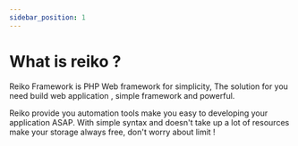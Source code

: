```yaml
---
sidebar_position: 1
---
```


# What is reiko ?

Reiko Framework is PHP Web framework for simplicity, The solution for you need build web application , simple framework and powerful.

Reiko provide you automation tools make you easy to developing your application ASAP. With simple syntax and doesn't take up a lot of resources make your storage always free, don't worry about limit !

